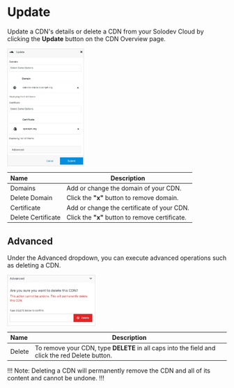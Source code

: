 # Update

Update a CDN's details or delete a CDN from your Solodev Cloud by clicking the **Update** button on the CDN Overview page.

<img src="../../../../images/updatecdn.jpg" alt="updatecdn" style="width: 35%; display: block"></a>

**Name** | **Description** 
:--- | ---
Domains | Add or change the domain of your CDN.
Delete Domain | Click the **"x"** button to remove domain.
Certificate | Add or change the certificate of your CDN.
Delete Certificate | Click the **"x"** button to remove certificate.

## Advanced

Under the Advanced dropdown, you can execute advanced operations such as deleting a CDN. 

<img src="../../../../images/updatecdn2.jpg" alt="updatecdn2" style="width: 40%; display: block"></a>

**Name** | **Description** 
:--- | ---
Delete | To remove your CDN, type **DELETE** in all caps into the field and click the red Delete button.

!!! Note:
Deleting a CDN will permanently remove the CDN and all of its content and cannot be undone.
!!!













